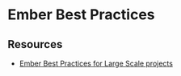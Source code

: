 Ember Best Practices
====================

## Resources

* [Ember Best Practices for Large Scale projects](http://discuss.emberjs.com/t/ember-design-best-practices-for-large-scale-projects/6006/7)
